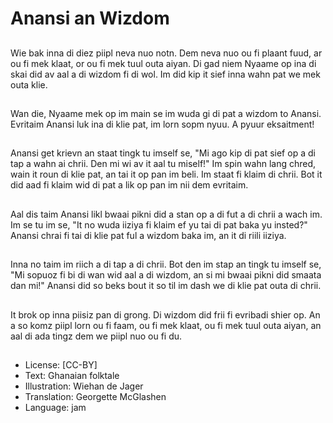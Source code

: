 # Anansi an Wizdom

##
Wie bak inna di diez piipl neva nuo notn. Dem neva nuo ou fi plaant fuud, ar ou fi mek klaat, or ou fi mek tuul outa aiyan. Di gad niem Nyaame op ina di skai did av aal a di wizdom fi di wol. Im did kip it sief inna wahn pat we mek outa klie.

##
Wan die, Nyaame mek op im main se im wuda gi di pat a wizdom to Anansi. Evritaim Anansi luk ina di klie pat, im lorn sopm nyuu. A pyuur eksaitment!

##
Anansi get krievn an staat tingk tu imself se, "Mi ago kip di pat sief op a di tap a wahn ai chrii. Den mi wi av it aal tu miself!" Im spin wahn lang chred, wain it roun di klie pat, an tai it op pan im beli. Im staat fi klaim di chrii. Bot it did aad fi klaim wid di pat a lik op pan im nii dem evritaim.

##
Aal dis taim Anansi likl bwaai pikni did a stan op a di fut a di chrii a wach im. Im se tu im se, "It no wuda iiziya fi klaim ef yu tai di pat baka yu insted?" Anansi chrai fi tai di klie pat ful a wizdom baka im, an it di riili iiziya.

##
Inna no taim im riich a di tap a di chrii. Bot den im stap an tingk tu imself se, "Mi sopuoz fi bi di wan wid aal a di wizdom, an si mi bwaai pikni did smaata dan mi!" Anansi did so beks bout it so til im dash we di klie pat outa di chrii.

##
It brok op inna piisiz pan di grong. Di wizdom did frii fi evribadi shier op. An a so komz piipl lorn ou fi faam, ou fi mek klaat, ou fi mek tuul outa aiyan, an aal di ada tingz dem we piipl nuo ou fi du.

##
* License: [CC-BY]
* Text: Ghanaian folktale
* Illustration: Wiehan de Jager
* Translation: Georgette McGlashen
* Language: jam
